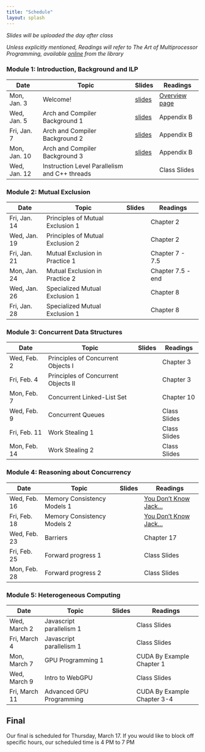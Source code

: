 ```yaml
---
title: "Schedule"
layout: splash
---
```


_Slides will be uploaded the day after class_

_Unless explicitly mentioned, Readings will refer to The Art of Multiprocessor Programming, available [online](https://ucsc.primo.exlibrisgroup.com/permalink/01CDL_SCR_INST/15r5l0d/alma9914804965806531) from the library_

### Module 1: Introduction, Background and ILP

| Date             | Topic    | Slides |   Readings
|------------------|----------|--------|----------------
| Mon, Jan. 3      | Welcome!                        |  [slides](lectures/CSE113Jan3_wi2022.pdf)  | [Overview page](https://sorensenucsc.github.io/CSE113-wi2022/overview.html)
| Wed, Jan. 5      | Arch and Compiler Background 1  |  [slides](lectures/CSE113Jan5_wi2022.pdf)  | Appendix B
| Fri, Jan. 7      | Arch and Compiler Background 2  |  [slides](lectures/CSE113Jan7_wi2022.pdf)  | Appendix B
| Mon, Jan. 10     | Arch and Compiler Background 3  |  [slides](lectures/CSE113Jan10_wi2022.pdf) | Appendix B
| Wed, Jan. 12     | Instruction Level Parallelism and C++ threads  | | Class Slides

### Module 2: Mutual Exclusion

| Date             | Topic    | Slides |   Readings
|------------------|----------|--------|----------------
| Fri, Jan. 14     | Principles of Mutual Exclusion 1  | | Chapter 2
| Wed, Jan. 19     | Principles of Mutual Exclusion 2  | | Chapter 2
| Fri, Jan. 21     | Mutual Exclusion in Practice 1    | | Chapter 7 - 7.5
| Mon, Jan. 24     | Mutual Exclusion in Practice 2    | | Chapter 7.5 - end
| Wed, Jan. 26     | Specialized Mutual Exclusion 1    | | Chapter 8
| Fri, Jan. 28     | Specialized Mutual Exclusion 1    | | Chapter 8

### Module 3: Concurrent Data Structures

| Date             | Topic    | Slides |   Readings
|------------------|----------|--------|----------------
| Wed, Feb. 2      | Principles of Concurrent Objects I   |  | Chapter 3
| Fri, Feb. 4      | Principles of Concurrent Objects II  |  | Chapter 3
| Mon, Feb. 7      | Concurrent Linked-List Set           |  | Chapter 10
| Wed, Feb. 9      | Concurrent Queues                    |  | Class Slides
| Fri, Feb. 11     | Work Stealing 1                      |  | Class Slides
| Mon, Feb. 14     | Work Stealing 2                      |  | Class Slides

### Module 4: Reasoning about Concurrency

| Date             | Topic    | Slides |   Readings
|------------------|----------|--------|----------------
| Wed, Feb. 16     |  Memory Consistency Models 1   |  | [You Don’t Know Jack...](https://queue.acm.org/detail.cfm?id=2088916) 
| Fri, Feb. 18     |  Memory Consistency Models 2   |  | [You Don’t Know Jack...](https://queue.acm.org/detail.cfm?id=2088916) 
| Wed, Feb. 23     |  Barriers                      |  | Chapter 17 
| Fri, Feb. 25     |  Forward progress 1            |  | Class Slides
| Mon, Feb. 28     |  Forward progress 2            |  | Class Slides


### Module 5: Heterogeneous Computing

| Date             | Topic    | Slides |   Readings
|------------------|----------|--------|----------------
| Wed, March 2     | Javascript parallelism 1  |  | Class Slides
| Fri, March 4     | Javascript parallelism 1  |  | Class Slides
| Mon, March 7     | GPU Programming 1         |  | CUDA By Example Chapter 1
| Wed, March 9     | Intro to WebGPU           |  | Class Slides
| Fri, March 11    | Advanced GPU Programming  |  | CUDA By Example Chapter 3-4



## Final

Our final is scheduled for Thursday, March 17. If you would like to block off specific hours, our scheduled time is 4 PM to 7 PM
